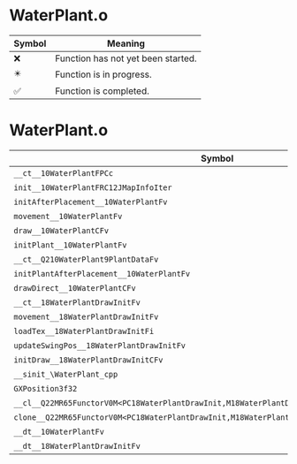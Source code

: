 # WaterPlant.o
| Symbol | Meaning 
| ------------- | ------------- 
| :x: | Function has not yet been started. 
| :eight_pointed_black_star: | Function is in progress. 
| :white_check_mark: | Function is completed. 


# WaterPlant.o
| Symbol | Decompiled? |
| ------------- | ------------- |
| `__ct__10WaterPlantFPCc` | :x: |
| `init__10WaterPlantFRC12JMapInfoIter` | :x: |
| `initAfterPlacement__10WaterPlantFv` | :x: |
| `movement__10WaterPlantFv` | :x: |
| `draw__10WaterPlantCFv` | :x: |
| `initPlant__10WaterPlantFv` | :x: |
| `__ct__Q210WaterPlant9PlantDataFv` | :x: |
| `initPlantAfterPlacement__10WaterPlantFv` | :x: |
| `drawDirect__10WaterPlantCFv` | :x: |
| `__ct__18WaterPlantDrawInitFv` | :x: |
| `movement__18WaterPlantDrawInitFv` | :x: |
| `loadTex__18WaterPlantDrawInitFi` | :x: |
| `updateSwingPos__18WaterPlantDrawInitFv` | :x: |
| `initDraw__18WaterPlantDrawInitCFv` | :x: |
| `__sinit_\WaterPlant_cpp` | :x: |
| `GXPosition3f32` | :x: |
| `__cl__Q22MR65FunctorV0M<PC18WaterPlantDrawInit,M18WaterPlantDrawInitFPCvPCv_v>CFv` | :x: |
| `clone__Q22MR65FunctorV0M<PC18WaterPlantDrawInit,M18WaterPlantDrawInitFPCvPCv_v>CFP7JKRHeap` | :x: |
| `__dt__10WaterPlantFv` | :x: |
| `__dt__18WaterPlantDrawInitFv` | :x: |
